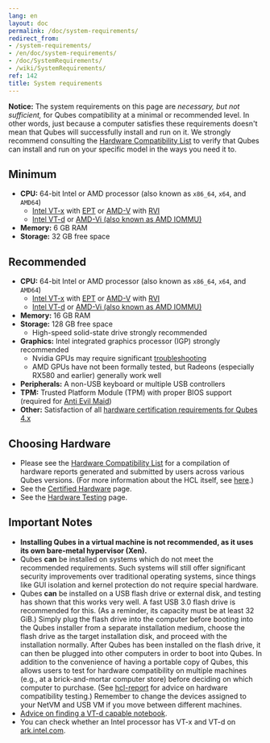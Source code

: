 ```yaml
---
lang: en
layout: doc
permalink: /doc/system-requirements/
redirect_from:
- /system-requirements/
- /en/doc/system-requirements/
- /doc/SystemRequirements/
- /wiki/SystemRequirements/
ref: 142
title: System requirements
---
```


<div class="alert alert-warning" role="alert">
  <i class="fa fa-exclamation-triangle"></i>
  <b>Notice:</b>
  The system requirements on this page are <em>necessary, but not
  sufficient,</em> for Qubes compatibility at a minimal or recommended level.
  In other words, just because a computer satisfies these requirements doesn't
  mean that Qubes will successfully install and run on it. We strongly
  recommend consulting the <a href="/hcl/">Hardware Compatibility List</a> to
  verify that Qubes can install and run on your specific model in the ways you
  need it to.
</div>

## Minimum

- **CPU:** 64-bit Intel or AMD processor (also known as `x86_64`, `x64`, and `AMD64`)
  - [Intel VT-x](https://en.wikipedia.org/wiki/X86_virtualization#Intel_virtualization_.28VT-x.29) with [EPT](https://en.wikipedia.org/wiki/Second_Level_Address_Translation#Extended_Page_Tables) or [AMD-V](https://en.wikipedia.org/wiki/X86_virtualization#AMD_virtualization_.28AMD-V.29) with [RVI](https://en.wikipedia.org/wiki/Second_Level_Address_Translation#Rapid_Virtualization_Indexing)
  - [Intel VT-d](https://en.wikipedia.org/wiki/X86_virtualization#Intel-VT-d) or [AMD-Vi (also known as AMD IOMMU)](https://en.wikipedia.org/wiki/X86_virtualization#I.2FO_MMU_virtualization_.28AMD-Vi_and_Intel_VT-d.29)
- **Memory:** 6 GB RAM
- **Storage:** 32 GB free space

## Recommended

- **CPU:** 64-bit Intel or AMD processor (also known as `x86_64`, `x64`, and `AMD64`)
  - [Intel VT-x](https://en.wikipedia.org/wiki/X86_virtualization#Intel_virtualization_.28VT-x.29) with [EPT](https://en.wikipedia.org/wiki/Second_Level_Address_Translation#Extended_Page_Tables) or [AMD-V](https://en.wikipedia.org/wiki/X86_virtualization#AMD_virtualization_.28AMD-V.29) with [RVI](https://en.wikipedia.org/wiki/Second_Level_Address_Translation#Rapid_Virtualization_Indexing)
  - [Intel VT-d](https://en.wikipedia.org/wiki/X86_virtualization#Intel-VT-d) or [AMD-Vi (also known as AMD IOMMU)](https://en.wikipedia.org/wiki/X86_virtualization#I.2FO_MMU_virtualization_.28AMD-Vi_and_Intel_VT-d.29)
- **Memory:** 16 GB RAM
- **Storage:** 128 GB free space
  - High-speed solid-state drive strongly recommended
- **Graphics:** Intel integrated graphics processor (IGP) strongly recommended
  - Nvidia GPUs may require significant
    [troubleshooting](/doc/install-nvidia-driver/)
  - AMD GPUs have not been formally tested, but Radeons (especially RX580 and
    earlier) generally work well
- **Peripherals:** A non-USB keyboard or multiple USB controllers
- **TPM:** Trusted Platform Module (TPM) with proper BIOS support (required for
  [Anti Evil Maid](/doc/anti-evil-maid/))
- **Other:** Satisfaction of all [hardware certification requirements for Qubes
  4.x](/news/2016/07/21/new-hw-certification-for-q4/)

## Choosing Hardware

- Please see the [Hardware Compatibility List](/hcl/) for a compilation of
  hardware reports generated and submitted by users across various Qubes
  versions. (For more information about the HCL itself, see [here](/doc/hcl/).)
- See the [Certified Hardware](/doc/certified-hardware/) page.
- See the [Hardware Testing](/doc/hardware-testing/) page.

## Important Notes

- **Installing Qubes in a virtual machine is not recommended, as it uses its
  own bare-metal hypervisor (Xen).**
- Qubes **can** be installed on systems which do not meet the recommended
  requirements. Such systems will still offer significant security improvements
  over traditional operating systems, since things like GUI isolation and
  kernel protection do not require special hardware.
- Qubes **can** be installed on a USB flash drive or external disk, and testing
  has shown that this works very well. A fast USB 3.0 flash drive is
  recommended for this. (As a reminder, its capacity must be at least 32 GiB.)
  Simply plug the flash drive into the computer before booting into the Qubes
  installer from a separate installation medium, choose the flash drive as the
  target installation disk, and proceed with the installation normally. After
  Qubes has been installed on the flash drive, it can then be plugged into
  other computers in order to boot into Qubes. In addition to the convenience
  of having a portable copy of Qubes, this allows users to test for hardware
  compatibility on multiple machines (e.g., at a brick-and-mortar computer
  store) before deciding on which computer to purchase. (See
  [hcl-report](/doc/hcl/#generating-and-submitting-new-reports) for advice on
  hardware compatibility testing.) Remember to change the devices assigned to
  your NetVM and USB VM if you move between different machines.
- [Advice on finding a VT-d capable
  notebook](https://groups.google.com/d/msg/qubes-users/Sz0Nuhi4N0o/ZtpJdoc0OY8J).
- You can check whether an Intel processor has VT-x and VT-d on
  [ark.intel.com](https://ark.intel.com/content/www/us/en/ark.html#@Processors).
